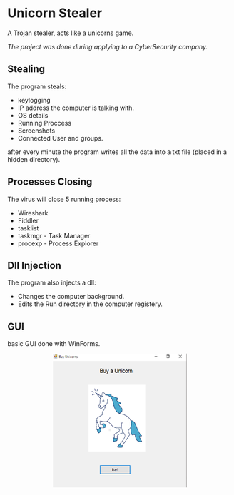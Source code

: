 # Unicorn Stealer
A Trojan stealer, acts like a unicorns game.

<i> The project was done during applying to a CyberSecurity company. </i>


## Stealing ##
The program steals:
  * keylogging
  * IP address the computer is talking with.
  * OS details
  * Running Proccess
  * Screenshots
  * Connected User and groups.
  
after every minute   the program writes all the data into a txt file (placed in a hidden directory).

## Processes Closing ##
The virus will close 5 running process:
  * Wireshark
  * Fiddler
  * tasklist
  * taskmgr - Task Manager
  * procexp - Process Explorer

## Dll Injection ##
The program also injects a dll:

  - Changes the computer background.
  - Edits the Run directory in the computer registery.


## GUI ##
 basic GUI done with WinForms.
 
<center> <img src="https://github.com/sharp30/Stealer--Unicorns/blob/master/unicorns-gui/unicorns%20app.png" width="300" height="300"> </center>
